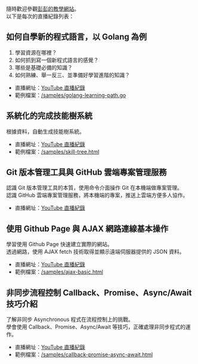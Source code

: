 隨時歡迎參觀[彭彭的教學網站](https://training.pada-x.com/)。  
以下是每次的直播紀錄列表：

## 如何自學新的程式語言，以 Golang 為例

1. 學習資源在哪裡？
2. 如何抓到寫一個新程式語言的感覺？
3. 哪些是基礎必備的知識？
4. 如何熟練、舉一反三、並準備好學習進階的知識？

- 直播網址：[YouTube 直播紀錄](https://www.youtube.com/watch?v=jZhcpzhjix8)
- 範例檔案：[/samples/golang-learning-path.go](https://github.com/cwpeng/live-records-samples/blob/master/samples/golang-learning-path.go)

## 系統化的完成技能樹系統

根據資料，自動生成技能樹系統。

- 直播網址：[YouTube 直播紀錄](https://www.youtube.com/watch?v=tAKoBulUArg)
- 範例檔案：[/samples/skill-tree.html](https://github.com/cwpeng/live-records-samples/blob/master/samples/skill-tree.html)

## Git 版本管理工具與 GitHub 雲端專案管理服務

認識 Git 版本管理工具的本質，使用命令介面操作 Git 在本機端做專案管理。  
認識 GitHub 雲端專案管理服務，將本機端的專案，推送上雲端方便多人協作。

- 直播網址：[YouTube 直播紀錄](https://www.youtube.com/watch?v=NugoF40e6Dk)

## 使用 Github Page 與 AJAX 網路連線基本操作

學習使用 Github Page 快速建立實際的網站。  
透過網路，使用 AJAX fetch 技術取得並顯示遠端伺服器提供的 JSON 資料。

- 直播網址：[YouTube 直播紀錄](https://www.youtube.com/watch?v=ZNBwugL-u1o)
- 範例檔案：[/samples/ajax-basic.html](https://github.com/cwpeng/live-records-samples/blob/master/samples/ajax-basic.html)

## 非同步流程控制 Callback、Promise、Async/Await 技巧介紹

了解非同步 Asynchronous 程式在流程控制上的挑戰。  
學會使用 Callback、Promise、Async/Await 等技巧，正確處理非同步程式的運作。

- 直播網址：[YouTube 直播紀錄](https://www.youtube.com/watch?v=NOprCnnjHm0)
- 範例檔案：[/samples/callback-promise-async-await.html](https://github.com/cwpeng/live-records-samples/blob/master/samples/callback-promise-async-await.html)

